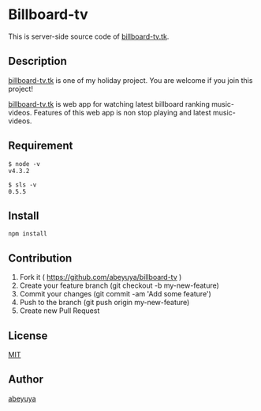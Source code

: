 Billboard-tv
====

This is server-side source code of [billboard-tv.tk](http://billboard-tv.tk).

## Description

[billboard-tv.tk](http://billboard-tv.tk) is one of my holiday project.
You are welcome if you join this project!

[billboard-tv.tk](http://billboard-tv.tk) is web app for watching latest billboard ranking music-videos.
Features of this web app is non stop playing and latest music-videos.

## Requirement

```
$ node -v
v4.3.2

$ sls -v
0.5.5
```

## Install

```
npm install
```

## Contribution

1. Fork it ( https://github.com/abeyuya/billboard-tv )
2. Create your feature branch (git checkout -b my-new-feature)
3. Commit your changes (git commit -am 'Add some feature')
4. Push to the branch (git push origin my-new-feature)
5. Create new Pull Request

## License

[MIT](https://github.com/abeyuya/billboard-tv/blob/master/LICENSE)

## Author

[abeyuya](https://github.com/abeyuya)

